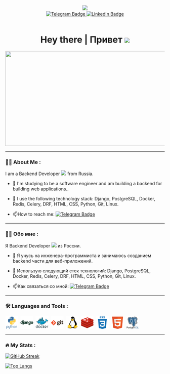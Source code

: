 <div id="header" align="center">
<img src="https://media.giphy.com/media/RbDKaczqWovIugyJmW/giphy.gif" width="150"/>
<div id="badges">
<a href="https://t.me/kgf_kamil">
<img src="https://img.shields.io/badge/Telegram-black?style=for-the-badge&logo=telegram&logoColor=white" alt="Telegram Badge"/>
</a>
<a href="">
<img src="https://img.shields.io/badge/LinkedIn-black?style=for-the-badge&logo=linkedin&logoColor=white" alt="LinkedIn Badge"/>
</a>
</div>
<img src="https://komarev.com/ghpvc/?username=Fenomen377&style=flat-square&color=blue" alt=""/>
<h1>
Hey there | Привет
<img src="https://media.giphy.com/media/hvRJCLFzcasrR4ia7z/giphy.gif" width="30px"/>
</h1>
</div>
<div align="center">
<img src="https://media.giphy.com/media/dWesBcTLavkZuG35MI/giphy.gif" width="600" height="300"/>
</div>

---

### :man_technologist: About Me :
I am a Backend Developer <img src="https://media.giphy.com/media/WUlplcMpOCEmTGBtBW/giphy.gif" width="30"> from Russia.
- :telescope: I'm studying to be a software engineer and am building a backend for building web applications..

- :seedling: I use the following technology stack: Django, PostgreSQL, Docker, Redis, Celery, DRF, HTML, CSS, Python, Git, Linux.

- :mailbox:How to reach me: [![Telegram Badge](https://img.shields.io/badge/Telegram-black?style=for-the-badge&logo=telegram&logoColor=white)](https://t.me/kgf_kamil)

---

### :man_technologist: Обо мне :
Я Backend Developer <img src="https://media.giphy.com/media/WUlplcMpOCEmTGBtBW/giphy.gif" width="30"> из России.
- :telescope: Я учусь на инженера-программиста и занимаюсь созданием backend части для веб-приложений.

- :seedling: Использую следующий стек технологий: Django, PostgreSQL, Docker, Redis, Celery, DRF, HTML, CSS, Python, Git, Linux.

- :mailbox:Как связаться со мной: [![Telegram Badge](https://img.shields.io/badge/Telegram-black?style=for-the-badge&logo=telegram&logoColor=white)](https://t.me/kgf_kamil)

---

### :hammer_and_wrench: Languages and Tools :
<div>
<img src="https://github.com/devicons/devicon/blob/master/icons/python/python-original-wordmark.svg" title="Python" alt="Python" width="40" height="40"/>&nbsp;
<img src="https://github.com/devicons/devicon/blob/master/icons/django/django-plain-wordmark.svg" title="Django" alt="Django" width="40" height="40"/>&nbsp;
<img src="https://github.com/devicons/devicon/blob/master/icons/docker/docker-original-wordmark.svg" title="Docker" alt="Docker" width="40" height="40"/>&nbsp;
<img src="https://github.com/devicons/devicon/blob/master/icons/git/git-original-wordmark.svg" title="Git Git" alt="Git" width="40" height="40"/>&nbsp;
<img src="https://github.com/devicons/devicon/blob/master/icons/linux/linux-original.svg" title="Linux" alt="Linux" width="40" height="40"/>&nbsp;
<img src="https://github.com/devicons/devicon/blob/master/icons/redis/redis-original.svg" title="Redis" alt="Redis " width="40" height="40"/>&nbsp;
<img src="https://github.com/devicons/devicon/blob/master/icons/css3/css3-plain-wordmark.svg" title="CSS3" alt="CSS" width="40" height="40"/>&nbsp;
<img src="https://github.com/devicons/devicon/blob/master/icons/html5/html5-original.svg" title="HTML5" alt="HTML" width="40" height="40"/>&nbsp;
<img src="https://github.com/devicons/devicon/blob/master/icons/postgresql/postgresql-original-wordmark.svg" title="PostgreSQL" alt="PostgreSQL" width="40" height="40"/>&nbsp;
</div>

---

### :fire: My Stats :
[![GitHub Streak](http://github-readme-streak-stats.herokuapp.com?user=Fenomen377&theme=dark&background=000000)](https://git.io/streak-stats)

[![Top Langs](https://github-readme-stats.vercel.app/api/top-langs/?username=Fenomen377&layout=compact&theme=vision-friendly-dark)](https://github.com/anuraghazra/github-readme-stats)
